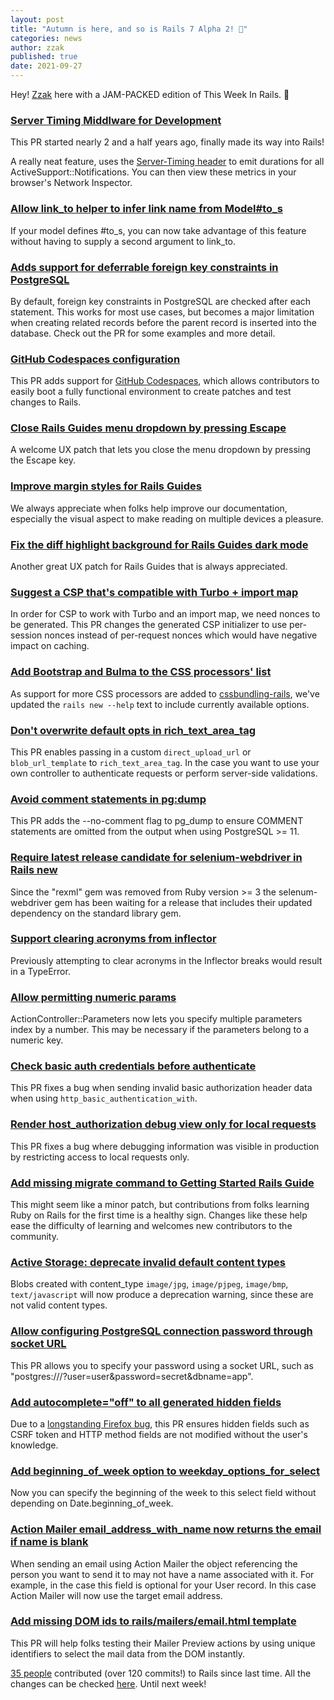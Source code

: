 ```yaml
---
layout: post
title: "Autumn is here, and so is Rails 7 Alpha 2! 🍂"
categories: news
author: zzak
published: true
date: 2021-09-27
---
```


Hey! [Zzak](https://github.com/zzak) here with a JAM-PACKED edition of This Week In Rails. 🍇

### [Server Timing Middlware for Development](https://github.com/rails/rails/pull/36289)

This PR started nearly 2 and a half years ago, finally made its way into Rails!  
  
A really neat feature, uses the [Server-Timing header](https://developer.mozilla.org/en-US/docs/Web/HTTP/Headers/Server-Timing) to emit durations for all ActiveSupport::Notifications. You can then view these metrics in your browser's Network Inspector.&nbsp;

### [Allow link_to helper to infer link name from Model#to_s](https://github.com/rails/rails/pull/42234)

If your model defines #to\_s, you can now take advantage of this feature without having to supply a second argument to link\_to.

### [Adds support for deferrable foreign key constraints in PostgreSQL](https://github.com/rails/rails/pull/41487)

By default, foreign key constraints in PostgreSQL are checked after each statement. This works for most use cases, but becomes a major limitation when creating related records before the parent record is inserted into the database. Check out the PR for some examples and more detail.

### [GitHub Codespaces configuration](https://github.com/rails/rails/pull/43061)

This PR adds support for [GitHub Codespaces](https://github.com/features/codespaces), which allows contributors to easily boot a fully functional environment to create patches and test changes to Rails.

### [Close Rails Guides menu dropdown by pressing Escape](https://github.com/rails/rails/pull/43113)

A welcome UX patch that lets you close the menu dropdown by pressing the Escape key.

### [Improve margin styles for Rails Guides](https://github.com/rails/rails/pull/43250)

We always appreciate when folks help improve our documentation, especially the visual aspect to make reading on multiple devices a pleasure.

### [Fix the diff highlight background for Rails Guides dark mode](https://github.com/rails/rails/pull/42989)

Another great UX patch for Rails Guides that is always appreciated.

### [Suggest a CSP that's compatible with Turbo + import map](https://github.com/rails/rails/pull/43227)

In order for CSP to work with Turbo and an import map, we need nonces to be generated. This PR changes the generated CSP initializer to use per-session nonces instead of per-request nonces which would have negative impact on caching.

### [Add Bootstrap and Bulma to the CSS processors' list](https://github.com/rails/rails/pull/43254)

As support for more CSS processors are added to [cssbundling-rails](https://github.com/rails/cssbundling-rails), we've updated the `rails new --help` text to include currently available options.

### [Don't overwrite default opts in rich_text_area_tag](https://github.com/rails/rails/pull/43156)

This PR enables passing in a custom `direct_upload_url` or `blob_url_template` to `rich_text_area_tag`. In the case you want to use your own controller to authenticate requests or perform server-side validations.

### [Avoid comment statements in pg:dump](https://github.com/rails/rails/pull/43216)

This PR adds the --no-comment flag to pg\_dump to ensure COMMENT statements are omitted from the output when using PostgreSQL \>= 11.

### [Require latest release candidate for selenium-webdriver in Rails new](https://github.com/rails/rails/pull/43270)

Since the "rexml" gem was removed from Ruby version \>= 3 the selenum-webdriver gem has been waiting for a release that includes their updated dependency on the standard library gem.

### [Support clearing acronyms from inflector](https://github.com/rails/rails/pull/42475)

Previously attempting to clear acronyms in the Inflector breaks would result in a TypeError.  
  


### [Allow permitting numeric params](https://github.com/rails/rails/pull/42501)

ActionController::Parameters now lets you specify multiple parameters index by a number. This may be necessary if the parameters belong to a numeric key.

### [Check basic auth credentials before authenticate](https://github.com/rails/rails/pull/43209)

This PR fixes a bug when sending invalid basic authorization header data when using `http_basic_authentication_with`.

### [Render host_authorization debug view only for local requests](https://github.com/rails/rails/pull/42872)

This PR fixes a bug where debugging information was visible in production by restricting access to local requests only.

### [Add missing migrate command to Getting Started Rails Guide](https://github.com/rails/rails/pull/43276)

This might seem like a minor patch, but contributions from folks learning Ruby on Rails for the first time is a healthy sign. Changes like these help ease the difficulty of learning and welcomes new contributors to the community.

### [Active Storage: deprecate invalid default content types](https://github.com/rails/rails/pull/42227)

Blobs created with content\_type `image/jpg`, `image/pjpeg`, `image/bmp`, `text/javascript` will now produce a deprecation warning, since these are not valid content types.

### [Allow configuring PostgreSQL connection password through socket URL](https://github.com/rails/rails/pull/42840)

This PR allows you to specify your password using a socket URL, such as "postgres:///?user=user&password=secret&dbname=app".

### [Add autocomplete="off" to all generated hidden fields](https://github.com/rails/rails/pull/43280)

Due to a [longstanding Firefox bug](https://bugzilla.mozilla.org/show_bug.cgi?id=520561), this PR ensures hidden fields such as CSRF token and HTTP method fields are not modified without the user's knowledge.

### [Add beginning_of_week option to weekday_options_for_select](https://github.com/rails/rails/pull/43037)

Now you can specify the beginning of the week to this select field without depending on Date.beginning\_of\_week.

### [Action Mailer email_address_with_name now returns the email if name is blank](https://github.com/rails/rails/pull/42970)

When sending an email using Action Mailer the object referencing the person you want to send it to may not have a name associated with it. For example, in the case this field is optional for your User record. In this case Action Mailer will now use the target email address.

### [Add missing DOM ids to rails/mailers/email.html template](https://github.com/rails/rails/pull/42470)

This PR will help folks testing their Mailer Preview actions by using unique identifiers to select the mail data from the DOM instantly.

[35 people](https://contributors.rubyonrails.org/contributors/in-time-window/20210917-20210926) contributed (over 120 commits!) to Rails since last time. All the changes can be checked [here](https://github.com/rails/rails/compare/@%7B2021-09-18%7D...main@%7B2021-09-26%7D). Until next week!

